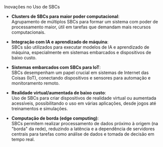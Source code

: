 <div class="cabecalho">
    Inovações no Uso de SBCs
</div>

<div class="conteudo regular">

- **Clusters de SBCs para maior poder computacional**:  
  Agrupamento de múltiplos SBCs para formar um sistema com poder de processamento maior, útil em tarefas que demandam mais recursos computacionais.

- **Integração com IA e aprendizado de máquina**:  
  SBCs são utilizados para executar modelos de IA e aprendizado de máquina, especialmente em sistemas embarcados e dispositivos de baixo custo.

- **Sistemas embarcados com SBCs para IoT**:  
  SBCs desempenham um papel crucial em sistemas de Internet das Coisas (IoT), conectando dispositivos e sensores para automação e monitoramento remoto.

- **Realidade virtual/aumentada de baixo custo**:  
  Uso de SBCs para criar dispositivos de realidade virtual ou aumentada acessíveis, possibilitando o uso em várias aplicações, desde jogos até treinamentos e simulações.

- **Computação de borda (edge computing)**:  
  SBCs permitem realizar processamento de dados próximo à origem (na "borda" da rede), reduzindo a latência e a dependência de servidores centrais para tarefas como análise de dados e tomada de decisão em tempo real.

</div>
